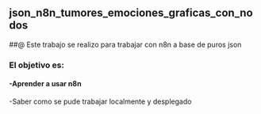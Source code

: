 ## json_n8n_tumores_emociones_graficas_con_nodos

##@ Este trabajo se realizo para trabajar con n8n a base de puros json

### El objetivo es:

#### -Aprender a usar n8n
-Saber como se pude trabajar localmente y desplegado
